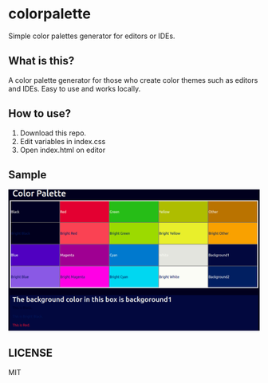 # colorpalette

Simple color palettes generator for editors or IDEs.

## What is this?

A color palette generator for those who create color themes such as editors and IDEs.
Easy to use and works locally.

## How to use?

1. Download this repo.
2. Edit variables in index.css
3. Open index.html on editor

## Sample

![sample image](./colorpalette.png)

## LICENSE

MIT